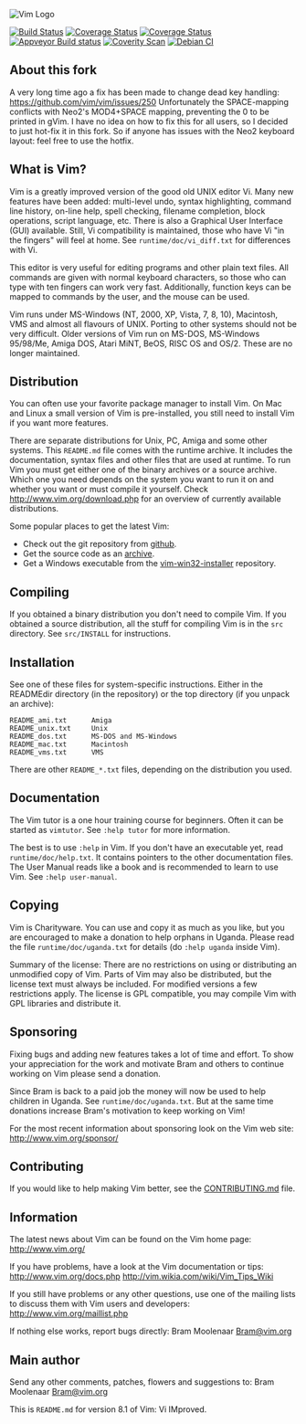 ![Vim Logo](https://github.com/vim/vim/blob/master/runtime/vimlogo.gif)

[![Build Status](https://travis-ci.org/vim/vim.svg?branch=master)](https://travis-ci.org/vim/vim)
[![Coverage Status](https://codecov.io/gh/vim/vim/coverage.svg?branch=master)](https://codecov.io/gh/vim/vim?branch=master)
[![Coverage Status](https://coveralls.io/repos/vim/vim/badge.svg?branch=master&service=github)](https://coveralls.io/github/vim/vim?branch=master)
[![Appveyor Build status](https://ci.appveyor.com/api/projects/status/o2qht2kjm02sgghk?svg=true)](https://ci.appveyor.com/project/chrisbra/vim)
[![Coverity Scan](https://scan.coverity.com/projects/241/badge.svg)](https://scan.coverity.com/projects/vim)
[![Debian CI](https://badges.debian.net/badges/debian/testing/vim/version.svg)](https://buildd.debian.org/vim)

## About this fork ##

A very long time ago a fix has been made to change dead key handling: https://github.com/vim/vim/issues/250
Unfortunately the SPACE-mapping conflicts with Neo2's MOD4+SPACE mapping, preventing the 0 to be printed in gVim.
I have no idea on how to fix this for all users, so I decided to just hot-fix it in this fork.
So if anyone has issues with the Neo2 keyboard layout: feel free to use the hotfix.

## What is Vim? ##

Vim is a greatly improved version of the good old UNIX editor Vi.  Many new
features have been added: multi-level undo, syntax highlighting, command line
history, on-line help, spell checking, filename completion, block operations,
script language, etc.  There is also a Graphical User Interface (GUI)
available.  Still, Vi compatibility is maintained, those who have Vi "in the
fingers" will feel at home.  See `runtime/doc/vi_diff.txt` for differences with
Vi.

This editor is very useful for editing programs and other plain text files.
All commands are given with normal keyboard characters, so those who can type
with ten fingers can work very fast.  Additionally, function keys can be
mapped to commands by the user, and the mouse can be used.

Vim runs under MS-Windows (NT, 2000, XP, Vista, 7, 8, 10), Macintosh, VMS and
almost all flavours of UNIX.  Porting to other systems should not be very
difficult.  Older versions of Vim run on MS-DOS, MS-Windows 95/98/Me, Amiga
DOS, Atari MiNT, BeOS, RISC OS and OS/2.  These are no longer maintained.


## Distribution ##

You can often use your favorite package manager to install Vim.  On Mac and
Linux a small version of Vim is pre-installed, you still need to install Vim
if you want more features.

There are separate distributions for Unix, PC, Amiga and some other systems.
This `README.md` file comes with the runtime archive.  It includes the
documentation, syntax files and other files that are used at runtime.  To run
Vim you must get either one of the binary archives or a source archive.
Which one you need depends on the system you want to run it on and whether you
want or must compile it yourself.  Check http://www.vim.org/download.php for
an overview of currently available distributions.

Some popular places to get the latest Vim:
* Check out the git repository from [github](https://github.com/vim/vim).
* Get the source code as an [archive](https://github.com/vim/vim/releases).
* Get a Windows executable from the
[vim-win32-installer](https://github.com/vim/vim-win32-installer/releases) repository.



## Compiling ##

If you obtained a binary distribution you don't need to compile Vim.  If you
obtained a source distribution, all the stuff for compiling Vim is in the
`src` directory.  See `src/INSTALL` for instructions.


## Installation ##

See one of these files for system-specific instructions.  Either in the
READMEdir directory (in the repository) or the top directory (if you unpack an
archive):

	README_ami.txt		Amiga
	README_unix.txt		Unix
	README_dos.txt		MS-DOS and MS-Windows
	README_mac.txt		Macintosh
	README_vms.txt		VMS

There are other `README_*.txt` files, depending on the distribution you used.


## Documentation ##

The Vim tutor is a one hour training course for beginners.  Often it can be
started as `vimtutor`.  See `:help tutor` for more information.

The best is to use `:help` in Vim.  If you don't have an executable yet, read
`runtime/doc/help.txt`.  It contains pointers to the other documentation
files.  The User Manual reads like a book and is recommended to learn to use
Vim.  See `:help user-manual`.


## Copying ##

Vim is Charityware.  You can use and copy it as much as you like, but you are
encouraged to make a donation to help orphans in Uganda.  Please read the file
`runtime/doc/uganda.txt` for details (do `:help uganda` inside Vim).

Summary of the license: There are no restrictions on using or distributing an
unmodified copy of Vim.  Parts of Vim may also be distributed, but the license
text must always be included.  For modified versions a few restrictions apply.
The license is GPL compatible, you may compile Vim with GPL libraries and
distribute it.


## Sponsoring ##

Fixing bugs and adding new features takes a lot of time and effort.  To show
your appreciation for the work and motivate Bram and others to continue
working on Vim please send a donation.

Since Bram is back to a paid job the money will now be used to help children
in Uganda.  See `runtime/doc/uganda.txt`.  But at the same time donations
increase Bram's motivation to keep working on Vim!

For the most recent information about sponsoring look on the Vim web site:
	http://www.vim.org/sponsor/


## Contributing ##

If you would like to help making Vim better, see the [CONTRIBUTING.md](https://github.com/vim/vim/blob/master/CONTRIBUTING.md) file.


## Information ##

The latest news about Vim can be found on the Vim home page:
	http://www.vim.org/

If you have problems, have a look at the Vim documentation or tips:
	http://www.vim.org/docs.php
	http://vim.wikia.com/wiki/Vim_Tips_Wiki

If you still have problems or any other questions, use one of the mailing
lists to discuss them with Vim users and developers:
	http://www.vim.org/maillist.php

If nothing else works, report bugs directly:
	Bram Moolenaar <Bram@vim.org>


## Main author ##

Send any other comments, patches, flowers and suggestions to:
	Bram Moolenaar <Bram@vim.org>


This is `README.md` for version 8.1 of Vim: Vi IMproved.
